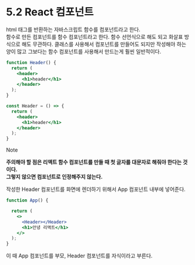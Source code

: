 # 5.2 React 컴포넌트

html 태그를 반환하는 자바스크립트 함수를 컴포넌트라고 한다.  
함수로 만든 컴포넌트를 함수 컴포넌트라고 한다. 함수 선언식으로 해도 되고 화살표 방식으로 해도 무관하다. 클래스를 사용해서 컴포넌트를 만들어도 되지만 작성해야 하는 양이 많고 그보다는 함수 컴포넌트를 사용해서 만드는게 훨씬 일반적이다.  

```jsx
function Header() {
  return (
    <header>
      <h1>header</h1>
    </header>
  );
}
```

```jsx
const Header = () => {
  return (
    <header>
      <h1>header</h1>
    </header>
  );
}
```

> [!NOTE] 
>  **주의해야 할 점은 리액트 함수 컴포넌트를 만들 때 첫 글자를 대문자로 해줘야 한다는 것이다.  
> 그렇지 않으면 컴포넌트로 인정해주지 않는다.** 

작성한 Header 컴포넌트를 화면에 렌더하기 위해서 App 컴포넌트 내부에 넣어준다.  
```jsx
function App() {

  return (
    <>
      <Header></Header>
      <h1>안녕 리액트</h1>
    </>
  );
}
```
이 때 App 컴포넌트를 부모, Header 컴포넌트를 자식이라고 부른다.  